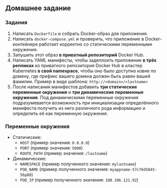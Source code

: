 ## Домашнее задание

### Задания

1. Написать `Dockerfile` и собрать Docker-образ для приложения.
2. Написать `docker-compose.yml` и проверить, что приложение в Docker-контейнере работает корректно со статическими переменными окружения.
3. Запушить этот образ **в приватный репозиторий** Docker Hub.
4. Написать YAML манифесты, чтобы задеплоить приложение **в трёх репликах** из приватного репозитория Docker Hub в кластер Kubernetes **в свой namespace**, чтобы оно было доступно извне по домену, где префикс вашего домена должен быть равен вашей фамилии. Пример в виде шаблона: `http://<domain>/<lastname>`
5. После написания манифестов добавить **три статические переменные окружения** и **три динамические переменные окружения**. Под динамическими переменные окружения подразумевается возможность при инициализации определённого манифеста получить из него различного рода информацию и определить её как переменную окружения.

### Переменные окружения
- Статические:
    - `HOST` (пример значения: `0.0.0.0`)
    - `PORT` (пример значения: `5000`)
    - `ROUTE_PATH` (пример значения: `/lastname`)
- Динамические:
    - `NAMESPACE` (пример полученного значения: `mylastname`)
    - `POD_NAME` (пример полученного значения: `myappname-57c76d5845-56p88`)
    - `POD_IP` (пример полученного значения: `100.106.121.92`)
